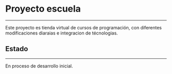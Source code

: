 # Proyecto escuela
---
 Este proyecto  es tienda virtual de cursos de programación, con diferentes modificaciones diaraias e integracion de técnologias.

## Estado
---
En proceso de desarrollo inicial.
